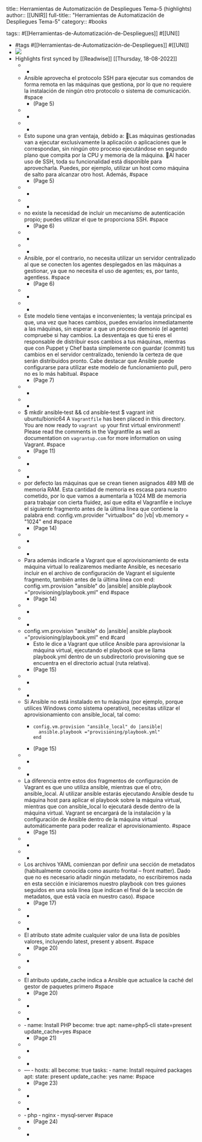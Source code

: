 title:: Herramientas de Automatización de Despliegues Tema-5 (highlights)
author:: [[UNIR]]
full-title:: "Herramientas de Automatización de Despliegues Tema-5"
category:: #books

tags:: #[[Herramientas-de-Automatización-de-Despliegues]] #[[UNI]]

- #tags #[[Herramientas-de-Automatización-de-Despliegues]] #[[UNI]]
- ![](https://readwise-assets.s3.amazonaws.com/media/uploaded_book_covers/profile_22942/e24dfa32-8bce-4c9c-b79d-96b8e71ec1b9.jpg)
- Highlights first synced by [[Readwise]] [[Thursday, 18-08-2022]]
	- -
	- Ansible aprovecha el protocolo SSH para ejecutar sus comandos de forma remota en las máquinas que gestiona, por lo que no requiere la instalación de ningún otro protocolo o sistema de comunicación. #space
		- (Page 5)
	- -
	- -
	- Esto supone una gran ventaja, debido a: Las máquinas gestionadas van a ejecutar exclusivamente la aplicación o aplicaciones que le correspondan, sin ningún otro proceso ejecutándose en segundo plano que compita por la CPU y memoria de la máquina. Al hacer uso de SSH, toda su funcionalidad está disponible para aprovecharla. Puedes, por ejemplo, utilizar un host como máquina de salto para alcanzar otro host. Además, #space
		- (Page 5)
	- -
	- -
	- no  existe  la  necesidad  de  incluir  un  mecanismo  de  autenticación  propio;  puedes utilizar el que te proporciona SSH. #space
		- (Page 6)
	- -
	- -
	- Ansible, por el contrario, no necesita utilizar un servidor centralizado al que  se  conecten  los  agentes  desplegados  en  las  máquinas  a  gestionar,  ya  que  no necesita el uso de agentes; es, por tanto, agentless. #space
		- (Page 6)
	- -
	- -
	- Este modelo tiene ventajas e inconvenientes; la ventaja principal es que, una vez que haces cambios, puedes enviarlos inmediatamente a las máquinas, sin esperar a que un proceso demonio (el agente) compruebe si hay cambios. La desventaja es que tú eres  el  responsable  de  distribuir  esos  cambios  a  tus  máquinas,  mientras  que  con Puppet y Chef basta simplemente con guardar (commit) tus cambios en el servidor centralizado, teniendo la certeza de que serán distribuidos pronto. Cabe destacar que Ansible puede configurarse para utilizar este modelo de funcionamiento pull, pero no es lo más habitual. #space
		- (Page 7)
	- -
	- -
	- $ mkdir ansible‐test && cd ansible‐test $ vagrant init ubuntu/bionic64 A `Vagrantfile` has been placed in this directory. You are now ready to `vagrant up` your first virtual environment! Please read the comments in the Vagrantfile as well as documentation on `vagrantup.com` for more information on using Vagrant. #space
		- (Page 11)
	- -
	- -
	- por  defecto  las máquinas que se crean tienen asignados 489 MB de memoria RAM. Esta cantidad de memoria es escasa para nuestro cometido, por lo que vamos a aumentarla a 1024 MB de memoria para trabajar con cierta fluidez, así que edita el Vagranfile e incluye el siguiente fragmento antes de la última línea que contiene la palabra  end: config.vm.provider "virtualbox" do |vb| vb.memory = "1024" end #space
		- (Page 14)
	- -
	- -
	- Para además indicarle a Vagrant que el aprovisionamiento de esta máquina virtual lo realizaremos mediante Ansible, es necesario incluir en el archivo de configuración de Vagrant el siguiente fragmento, también antes de la última línea con end: config.vm.provision "ansible" do |ansible| ansible.playbook ="provisioning/playbook.yml" end #space
		- (Page 14)
	- -
	- -
	- config.vm.provision "ansible" do |ansible|
	  ansible.playbook ="provisioning/playbook.yml"
	  end #card
		- Esto  le  dice  a  Vagrant  que  utilice  Ansible  para  aprovisionar  la  máquina  virtual, ejecutando  el  playbook  que  se  llama  playbook.yml  dentro  de  un  subdirectorio provisioning que se encuentra en el directorio actual (ruta relativa).
		- (Page 15)
	- -
	- -
	- Si Ansible no está instalado en tu máquina (por ejemplo, porque utilices Windows como sistema operativo), necesitas utilizar el aprovisionamiento con ansible_local, tal como:
		- ```
		  config.vm.provision "ansible_local" do |ansible|
		  	ansible.playbook ="provisioning/playbook.yml"
		  end
		  ```
		- (Page 15)
	- -
	- -
	- La  diferencia  entre  estos  dos  fragmentos  de  configuración  de  Vagrant  es  que  uno utiliza  ansible,  mientras  que  el  otro,  ansible_local.  Al  utilizar  ansible  estarás ejecutando Ansible desde tu máquina host para aplicar el playbook sobre la máquina virtual,  mientras  que  con  ansible_local  lo  ejecutará  desde  dentro  de  la  máquina virtual. Vagrant se encargará de la instalación y la configuración de Ansible dentro de la máquina virtual automáticamente para poder realizar el aprovisionamiento. #space
		- (Page 15)
	- -
	- -
	- Los archivos YAML comienzan por definir una sección de metadatos (habitualmente conocida  como  asunto  frontal  –  front  matter).  Dado  que  no  es  necesario  añadir ningún  metadato,  no  escribiremos  nada  en  esta  sección  e  iniciaremos  nuestro playbook con tres guiones seguidos en una sola línea (que indican el final de la sección de metadatos, que está vacía en nuestro caso). #space
		- (Page 17)
	- -
	- -
	- El atributo state admite cualquier valor de una lista de posibles valores, incluyendo latest, present y absent. #space
		- (Page 20)
	- -
	- -
	- El  atributo  update_cache  indica  a  Ansible  que  actualice  la  caché  del  gestor  de paquetes  primero #space
		- (Page 20)
	- -
	- -
	- ‐  name: Install PHP become: true apt: name=php5‐cli state=present update_cache=yes #space
		- (Page 21)
	- -
	- -
	- ‐‐‐ ‐ hosts: all become: true tasks: ‐ name: Install required packages apt: state: present update_cache: yes name: #space
		- (Page 23)
	- -
	- -
	- ‐ php ‐ nginx ‐ mysql‐server #space
		- (Page 24)
	- -